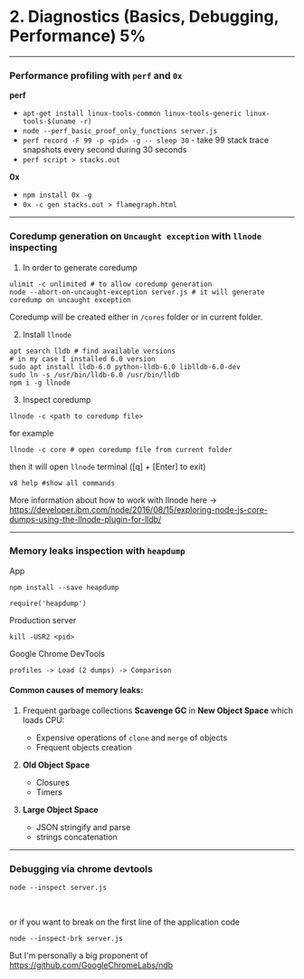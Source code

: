 # 2. Diagnostics (Basics, Debugging, Performance) 5%

<hr>

### Performance profiling with `perf` and `0x`

**perf**

-   `apt-get install linux-tools-common linux-tools-generic linux-tools-$(uname -r)`
-   `node --perf_basic_proof_only_functions server.js`
-   `perf record -F 99 -p <pid> -g -- sleep 30` - take 99 stack trace snapshots every second during 30 seconds
-   `perf script > stacks.out`

**0x**

-   `npm install 0x -g`
-   `0x -c gen stacks.out > flamegraph.html`

<hr>

### Coredump generation on `Uncaught exception` with `llnode` inspecting

1. In order to generate coredump

```
ulimit -c unlimited # to allow coredump generation
node --abort-on-uncaught-exception server.js # it will generate coredump on uncaught exception
```

Coredump will be created either in `/cores` folder or in current folder.

2. Install `llnode`

```
apt search lldb # find available versions
# in my case I installed 6.0 version
sudo apt install lldb-6.0 python-lldb-6.0 liblldb-6.0-dev
sudo ln -s /usr/bin/lldb-6.0 /usr/bin/lldb
npm i -g llnode
```

3. Inspect coredump

```
llnode -c <path to coredump file>
```

for example

```
llnode -c core # open coredump file from current folder
```

then it will open `llnode` terminal ([q] + [Enter] to exit)

```
v8 help #show all commands
```

More information about how to work with llnode here -> https://developer.ibm.com/node/2016/08/15/exploring-node-js-core-dumps-using-the-llnode-plugin-for-lldb/

<hr>

### Memory leaks inspection with `heapdump`

App

```
npm install --save heapdump

require('heapdump')
```

Production server

```
kill -USR2 <pid>
```

Google Chrome DevTools

```
profiles -> Load (2 dumps) -> Comparison
```

#### Common causes of memory leaks:

1. Frequent garbage collections **Scavenge GC** in **New Object Space** which loads CPU:

    - Expensive operations of `clone` and `merge` of objects
    - Frequent objects creation

2. **Old Object Space**

    - Closures
    - Timers

3. **Large Object Space**
    - JSON stringify and parse
    - strings concatenation

<hr>

### Debugging via chrome devtools

```
node --inspect server.js
```

<br>

or if you want to break on the first line of the application code

```
node --inspect-brk server.js
```

But I'm personally a big proponent of https://github.com/GoogleChromeLabs/ndb
